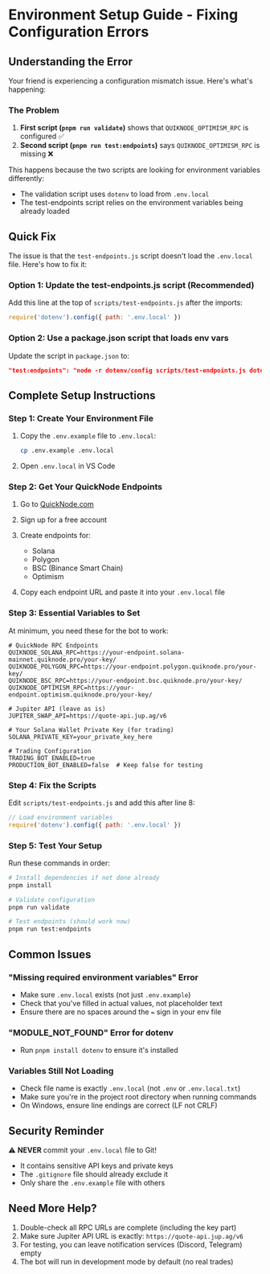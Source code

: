 # Environment Setup Guide - Fixing Configuration Errors

## Understanding the Error

Your friend is experiencing a configuration mismatch issue. Here's what's happening:

### The Problem

1. **First script (`pnpm run validate`)** shows that `QUIKNODE_OPTIMISM_RPC` is configured ✅
2. **Second script (`pnpm run test:endpoints`)** says `QUIKNODE_OPTIMISM_RPC` is missing ❌

This happens because the two scripts are looking for environment variables differently:
- The validation script uses `dotenv` to load from `.env.local`
- The test-endpoints script relies on the environment variables being already loaded

## Quick Fix

The issue is that the `test-endpoints.js` script doesn't load the `.env.local` file. Here's how to fix it:

### Option 1: Update the test-endpoints.js script (Recommended)

Add this line at the top of `scripts/test-endpoints.js` after the imports:

```javascript
require('dotenv').config({ path: '.env.local' })
```

### Option 2: Use a package.json script that loads env vars

Update the script in `package.json` to:

```json
"test:endpoints": "node -r dotenv/config scripts/test-endpoints.js dotenv_config_path=.env.local"
```

## Complete Setup Instructions

### Step 1: Create Your Environment File

1. Copy the `.env.example` file to `.env.local`:
   ```bash
   cp .env.example .env.local
   ```

2. Open `.env.local` in VS Code

### Step 2: Get Your QuickNode Endpoints

1. Go to [QuickNode.com](https://quicknode.com/)
2. Sign up for a free account
3. Create endpoints for:
   - Solana
   - Polygon  
   - BSC (Binance Smart Chain)
   - Optimism

4. Copy each endpoint URL and paste it into your `.env.local` file

### Step 3: Essential Variables to Set

At minimum, you need these for the bot to work:

```env
# QuickNode RPC Endpoints
QUIKNODE_SOLANA_RPC=https://your-endpoint.solana-mainnet.quiknode.pro/your-key/
QUIKNODE_POLYGON_RPC=https://your-endpoint.polygon.quiknode.pro/your-key/
QUIKNODE_BSC_RPC=https://your-endpoint.bsc.quiknode.pro/your-key/
QUIKNODE_OPTIMISM_RPC=https://your-endpoint.optimism.quiknode.pro/your-key/

# Jupiter API (leave as is)
JUPITER_SWAP_API=https://quote-api.jup.ag/v6

# Your Solana Wallet Private Key (for trading)
SOLANA_PRIVATE_KEY=your_private_key_here

# Trading Configuration
TRADING_BOT_ENABLED=true
PRODUCTION_BOT_ENABLED=false  # Keep false for testing
```

### Step 4: Fix the Scripts

Edit `scripts/test-endpoints.js` and add this after line 8:

```javascript
// Load environment variables
require('dotenv').config({ path: '.env.local' })
```

### Step 5: Test Your Setup

Run these commands in order:

```bash
# Install dependencies if not done already
pnpm install

# Validate configuration
pnpm run validate

# Test endpoints (should work now)
pnpm run test:endpoints
```

## Common Issues

### "Missing required environment variables" Error
- Make sure `.env.local` exists (not just `.env.example`)
- Check that you've filled in actual values, not placeholder text
- Ensure there are no spaces around the `=` sign in your env file

### "MODULE_NOT_FOUND" Error for dotenv
- Run `pnpm install dotenv` to ensure it's installed

### Variables Still Not Loading
- Check file name is exactly `.env.local` (not `.env` or `.env.local.txt`)
- Make sure you're in the project root directory when running commands
- On Windows, ensure line endings are correct (LF not CRLF)

## Security Reminder

⚠️ **NEVER** commit your `.env.local` file to Git!
- It contains sensitive API keys and private keys
- The `.gitignore` file should already exclude it
- Only share the `.env.example` file with others

## Need More Help?

1. Double-check all RPC URLs are complete (including the key part)
2. Make sure Jupiter API URL is exactly: `https://quote-api.jup.ag/v6`
3. For testing, you can leave notification services (Discord, Telegram) empty
4. The bot will run in development mode by default (no real trades)